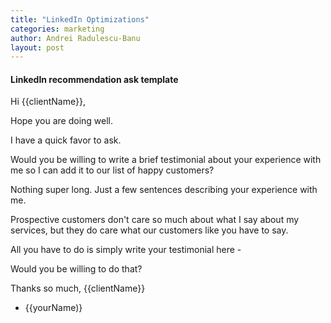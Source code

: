 ```yaml
---
title: "LinkedIn Optimizations"
categories: marketing
author: Andrei Radulescu-Banu
layout: post
---
```


#### LinkedIn recommendation ask template

Hi {{clientName}},

Hope you are doing well.

I have a quick favor to ask.

Would you be willing to write a brief testimonial about your experience with me so I can add it to our list of happy customers?

Nothing super long. Just a few sentences describing your experience with me.

Prospective customers don't care so much about what I say about my services, but they do care what our customers like you have to say.

All you have to do is simply write your testimonial here - <Linked recommendations link>

Would you be willing to do that?

Thanks so much, {{clientName}}

- {{yourName)}